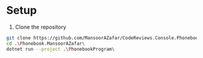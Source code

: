 # Setup
1. Clone the repository
```bash
git clone https://github.com/MansoorAZafar/CodeReviews.Console.Phonebook.git
cd .\Phonebook.MansoorAZafar\
dotnet run --project .\PhonebookProgram\
```
